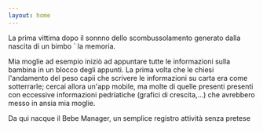 ```yaml
---
layout: home
---
```



La prima vittima dopo il sonnno dello scombussolamento generato dalla nascita di un bimbo &grave; la memoria. 

Mia moglie ad esempio inizi&ograve; ad appuntare tutte le informazioni sulla bambina in un blocco degli appunti. La prima volta che le chiesi l'andamento del peso capii che scrivere le informazioni su carta era come sotterrarle; cercai allora un'app mobile, ma molte di quelle presenti presenti con eccessive informazioni pedriatiche (grafici di crescita,...) che avrebbero messo in ansia mia moglie.

Da qui nacque il Bebe Manager, un semplice registro attivit&agrave; senza pretese
 
